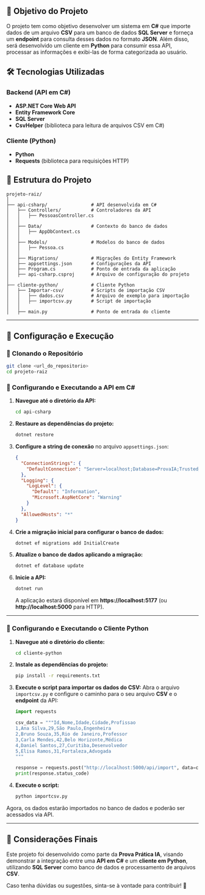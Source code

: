 ## 🎯 Objetivo do Projeto
O projeto tem como objetivo desenvolver um sistema em **C#** que importe dados de um arquivo **CSV** para um banco de dados **SQL Server** e forneça um **endpoint** para consulta desses dados no formato **JSON**. Além disso, será desenvolvido um cliente em **Python** para consumir essa API, processar as informações e exibi-las de forma categorizada ao usuário.

## 🛠️ Tecnologias Utilizadas
### Backend (API em C#)
- **ASP.NET Core Web API**
- **Entity Framework Core**
- **SQL Server**
- **CsvHelper** (biblioteca para leitura de arquivos CSV em C#)

### Cliente (Python)
- **Python**
- **Requests** (biblioteca para requisições HTTP)

## 📁 Estrutura do Projeto
```
projeto-raiz/
│
├── api-csharp/                # API desenvolvida em C#
│   ├── Controllers/           # Controladores da API
│   │   ├── PessoasController.cs
│   │
│   ├── Data/                  # Contexto do banco de dados
│   │   ├── AppDbContext.cs
│   │
│   ├── Models/                # Modelos do banco de dados
│   │   ├── Pessoa.cs
│   │
│   ├── Migrations/            # Migrações do Entity Framework
│   ├── appsettings.json       # Configurações da API
│   ├── Program.cs             # Ponto de entrada da aplicação
│   ├── api-csharp.csproj      # Arquivo de configuração do projeto
│
├── cliente-python/            # Cliente Python
│   ├── Importar-csv/          # Scripts de importação CSV
│   │   ├── dados.csv          # Arquivo de exemplo para importação
│   │   ├── importcsv.py       # Script de importação
│   │
│   ├── main.py                # Ponto de entrada do cliente
```

---

## 🚀 Configuração e Execução

### 🔹 Clonando o Repositório
```sh
git clone <url_do_repositorio>
cd projeto-raiz
```

### 🔹 Configurando e Executando a API em C#
1. **Navegue até o diretório da API:**
   ```sh
   cd api-csharp
   ```
2. **Restaure as dependências do projeto:**
   ```sh
   dotnet restore
   ```
3. **Configure a string de conexão** no arquivo `appsettings.json`:
   ```json
   {
     "ConnectionStrings": {
       "DefaultConnection": "Server=localhost;Database=ProvaIA;Trusted_Connection=True;TrustServerCertificate=True;"
     },
     "Logging": {
       "LogLevel": {
         "Default": "Information",
         "Microsoft.AspNetCore": "Warning"
       }
     },
     "AllowedHosts": "*"
   }
   ```
4. **Crie a migração inicial para configurar o banco de dados:**
   ```sh
   dotnet ef migrations add InitialCreate
   ```
5. **Atualize o banco de dados aplicando a migração:**
   ```sh
   dotnet ef database update
   ```
6. **Inicie a API:**
   ```sh
   dotnet run
   ```
   A aplicação estará disponível em **https://localhost:5177** (ou **http://localhost:5000** para HTTP).

---

### 🔹 Configurando e Executando o Cliente Python
1. **Navegue até o diretório do cliente:**
   ```sh
   cd cliente-python
   ```
2. **Instale as dependências do projeto:**
   ```sh
   pip install -r requirements.txt
   ```
3. **Execute o script para importar os dados do CSV:**
   Abra o arquivo `importcsv.py` e configure o caminho para o seu arquivo **CSV** e o **endpoint** da API:
   ```python
   import requests

   csv_data = """Id,Nome,Idade,Cidade,Profissao
   1,Ana Silva,29,São Paulo,Engenheira
   2,Bruno Souza,35,Rio de Janeiro,Professor
   3,Carla Mendes,42,Belo Horizonte,Médica
   4,Daniel Santos,27,Curitiba,Desenvolvedor
   5,Elisa Ramos,31,Fortaleza,Advogada
   """

   response = requests.post("http://localhost:5000/api/import", data=csv_data)
   print(response.status_code)
   ```
4. **Execute o script:**
   ```sh
   python importcsv.py
   ```

Agora, os dados estarão importados no banco de dados e poderão ser acessados via API.

---

## 📌 Considerações Finais
Este projeto foi desenvolvido como parte da **Prova Prática IA**, visando demonstrar a integração entre uma **API em C#** e um **cliente em Python**, utilizando **SQL Server** como banco de dados e processamento de arquivos **CSV**.

Caso tenha dúvidas ou sugestões, sinta-se à vontade para contribuir! 🚀

